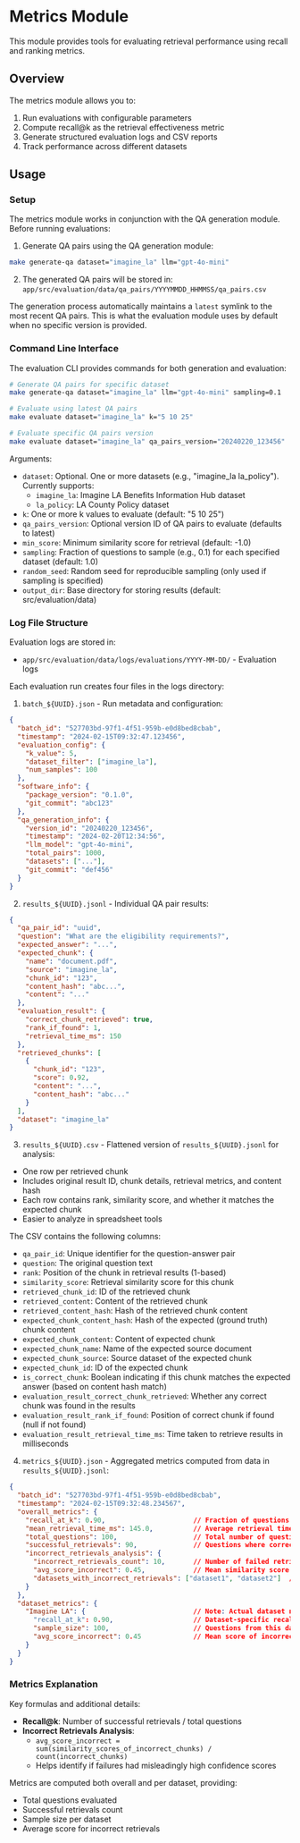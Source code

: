 # Metrics Module

This module provides tools for evaluating retrieval performance using recall and ranking metrics.

## Overview

The metrics module allows you to:
1. Run evaluations with configurable parameters
2. Compute recall@k as the retrieval effectiveness metric 
3. Generate structured evaluation logs and CSV reports
4. Track performance across different datasets

## Usage

### Setup

The metrics module works in conjunction with the QA generation module. Before running evaluations:

1. Generate QA pairs using the QA generation module:
```bash
make generate-qa dataset="imagine_la" llm="gpt-4o-mini"
```

2. The generated QA pairs will be stored in:
   `app/src/evaluation/data/qa_pairs/YYYYMMDD_HHMMSS/qa_pairs.csv`

The generation process automatically maintains a `latest` symlink to the most recent QA pairs. This is what the evaluation module uses by default when no specific version is provided.

### Command Line Interface

The evaluation CLI provides commands for both generation and evaluation:

```bash
# Generate QA pairs for specific dataset
make generate-qa dataset="imagine_la" llm="gpt-4o-mini" sampling=0.1

# Evaluate using latest QA pairs
make evaluate dataset="imagine_la" k="5 10 25"

# Evaluate specific QA pairs version
make evaluate dataset="imagine_la" qa_pairs_version="20240220_123456"
```

Arguments:
- `dataset`: Optional. One or more datasets (e.g., "imagine_la la_policy"). Currently supports:
  - `imagine_la`: Imagine LA Benefits Information Hub dataset
  - `la_policy`: LA County Policy dataset
- `k`: One or more k values to evaluate (default: "5 10 25")
- `qa_pairs_version`: Optional version ID of QA pairs to evaluate (defaults to latest)
- `min_score`: Minimum similarity score for retrieval (default: -1.0)
- `sampling`: Fraction of questions to sample (e.g., 0.1) for each specified dataset (default: 1.0)
- `random_seed`: Random seed for reproducible sampling (only used if sampling is specified)
- `output_dir`: Base directory for storing results (default: src/evaluation/data)

### Log File Structure

Evaluation logs are stored in:
- `app/src/evaluation/data/logs/evaluations/YYYY-MM-DD/` - Evaluation logs

Each evaluation run creates four files in the logs directory:

1. `batch_${UUID}.json` - Run metadata and configuration:
```json
{
  "batch_id": "527703bd-97f1-4f51-959b-e0d8bed8cbab",
  "timestamp": "2024-02-15T09:32:47.123456",
  "evaluation_config": {
    "k_value": 5,
    "dataset_filter": ["imagine_la"],
    "num_samples": 100
  },
  "software_info": {
    "package_version": "0.1.0",
    "git_commit": "abc123"
  },
  "qa_generation_info": {
    "version_id": "20240220_123456",
    "timestamp": "2024-02-20T12:34:56",
    "llm_model": "gpt-4o-mini",
    "total_pairs": 1000,
    "datasets": ["..."],
    "git_commit": "def456"
  }
}
```

2. `results_${UUID}.jsonl` - Individual QA pair results:
```json
{
  "qa_pair_id": "uuid",
  "question": "What are the eligibility requirements?",
  "expected_answer": "...",
  "expected_chunk": {
    "name": "document.pdf",
    "source": "imagine_la",
    "chunk_id": "123",
    "content_hash": "abc...",
    "content": "..."
  },
  "evaluation_result": {
    "correct_chunk_retrieved": true,
    "rank_if_found": 1,
    "retrieval_time_ms": 150
  },
  "retrieved_chunks": [
    {
      "chunk_id": "123",
      "score": 0.92,
      "content": "...",
      "content_hash": "abc..."
    }
  ],
  "dataset": "imagine_la"
}
```

3. `results_${UUID}.csv` - Flattened version of `results_${UUID}.jsonl` for analysis:
- One row per retrieved chunk
- Includes original result ID, chunk details, retrieval metrics, and content hash
- Each row contains rank, similarity score, and whether it matches the expected chunk
- Easier to analyze in spreadsheet tools

The CSV contains the following columns:
- `qa_pair_id`: Unique identifier for the question-answer pair
- `question`: The original question text
- `rank`: Position of the chunk in retrieval results (1-based)
- `similarity_score`: Retrieval similarity score for this chunk
- `retrieved_chunk_id`: ID of the retrieved chunk
- `retrieved_content`: Content of the retrieved chunk
- `retrieved_content_hash`: Hash of the retrieved chunk content
- `expected_chunk_content_hash`: Hash of the expected (ground truth) chunk content
- `expected_chunk_content`: Content of expected chunk
- `expected_chunk_name`: Name of the expected source document
- `expected_chunk_source`: Source dataset of the expected chunk
- `expected_chunk_id`: ID of the expected chunk
- `is_correct_chunk`: Boolean indicating if this chunk matches the expected answer (based on content hash match)
- `evaluation_result_correct_chunk_retrieved`: Whether any correct chunk was found in the results
- `evaluation_result_rank_if_found`: Position of correct chunk if found (null if not found)
- `evaluation_result_retrieval_time_ms`: Time taken to retrieve results in milliseconds

4. `metrics_${UUID}.json` - Aggregated metrics computed from data in `results_${UUID}.jsonl`:
```json
{
  "batch_id": "527703bd-97f1-4f51-959b-e0d8bed8cbab",
  "timestamp": "2024-02-15T09:32:48.234567",
  "overall_metrics": {
    "recall_at_k": 0.90,                      // Fraction of questions where correct chunk found in top k results
    "mean_retrieval_time_ms": 145.0,          // Average retrieval time per question
    "total_questions": 100,                   // Total number of questions evaluated
    "successful_retrievals": 90,              // Questions where correct chunk was found
    "incorrect_retrievals_analysis": {
      "incorrect_retrievals_count": 10,       // Number of failed retrievals
      "avg_score_incorrect": 0.45,            // Mean similarity score of incorrect chunks
      "datasets_with_incorrect_retrievals": ["dataset1", "dataset2"]  // Datasets with failures, sorted by frequency
    }
  },
  "dataset_metrics": {
    "Imagine LA": {                           // Note: Actual dataset name from CSV
      "recall_at_k": 0.90,                    // Dataset-specific recall rate
      "sample_size": 100,                     // Questions from this dataset
      "avg_score_incorrect": 0.45             // Mean score of incorrect retrievals
    }
  }
}
```

### Metrics Explanation

Key formulas and additional details:

- **Recall@k**: Number of successful retrievals / total questions
- **Incorrect Retrievals Analysis**:
  - `avg_score_incorrect = sum(similarity_scores_of_incorrect_chunks) / count(incorrect_chunks)`
  - Helps identify if failures had misleadingly high confidence scores

Metrics are computed both overall and per dataset, providing:
- Total questions evaluated
- Successful retrievals count
- Sample size per dataset
- Average score for incorrect retrievals
``` 